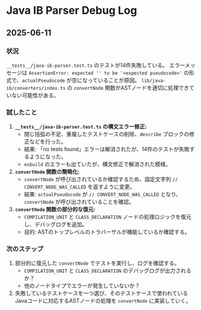 # Java IB Parser Debug Log

## 2025-06-11

### 状況

`__tests__/java-ib-parser.test.ts` のテストが14件失敗している。
エラーメッセージは `AssertionError: expected '' to be '<expected pseudocode>'` の形式で、`actualPseudocode` が空になっていることが原因。
`lib/java-ib/converters/index.ts` の `convertNode` 関数がASTノードを適切に処理できていない可能性がある。

### 試したこと

1.  **`__tests__/java-ib-parser.test.ts` の構文エラー修正:**
    *   閉じ括弧の不足、重複したテストケースの削除、`describe` ブロックの修正などを行った。
    *   結果: 「no tests found」エラーは解消されたが、14件のテストが失敗するようになった。
    *   `esbuild` のエラーも出ていたが、構文修正で解消された模様。
2.  **`convertNode` 関数の簡略化:**
    *   `convertNode` が呼び出されているか確認するため、固定文字列 `// CONVERT_NODE_WAS_CALLED` を返すように変更。
    *   結果: `actualPseudocode` が `// CONVERT_NODE_WAS_CALLED` となり、`convertNode` が呼び出されていることを確認。
3.  **`convertNode` 関数の部分的な復元:**
    *   `COMPILATION_UNIT` と `CLASS_DECLARATION` ノードの処理ロジックを復元し、デバッグログを追加。
    *   目的: ASTのトップレベルのトラバーサルが機能しているか確認する。

### 次のステップ

1.  部分的に復元した `convertNode` でテストを実行し、ログを確認する。
    *   `COMPILATION_UNIT` と `CLASS_DECLARATION` のデバッグログが出力されるか？
    *   他のノードタイプでエラーが発生していないか？
2.  失敗しているテストケースを一つ選び、そのテストケースで使われているJavaコードに対応するASTノードの処理を `convertNode` に実装していく。